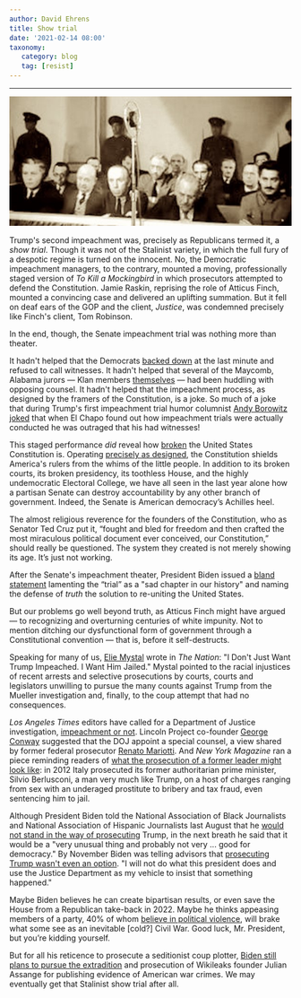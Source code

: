 ```yaml
---
author: David Ehrens
title: Show trial
date: '2021-02-14 08:00'
taxonomy:
   category: blog
   tag: [resist]
---
```

---

![](show-trials.jpg)

Trump's second impeachment was, precisely as Republicans termed it, a *show trial*. Though it was not of the Stalinist variety, in which the full fury of a despotic regime is turned on the innocent. No, the Democratic  impeachment managers, to the contrary, mounted a moving, professionally  staged version of *To Kill a Mockingbird* in which prosecutors  attempted to defend the Constitution. Jamie Raskin, reprising the role  of Atticus Finch, mounted a convincing case and delivered an uplifting  summation. But it fell on deaf ears of the GOP and the client, *Justice*, was condemned precisely like Finch's client, Tom Robinson.

In the end, though, the Senate impeachment trial was nothing more than theater.

It hadn't helped that the Democrats [backed down](https://slate.com/news-and-politics/2021/02/senate-votes-consider-witnesses-trump-impeachment-trial.html) at the last minute and refused to call witnesses. It hadn't helped that several of the Maycomb, Alabama jurors — Klan members [themselves](https://www.theguardian.com/us-news/2021/feb/11/republican-senators-accomplices-trump-impeachment-josh-hawley-ted-cruz) — had been huddling with opposing counsel. It hadn't helped that the  impeachment process, as designed by the framers of the Constitution, is a joke. So much of a joke that during Trump's first impeachment trial  humor columnist [Andy Borowitz joked](https://www.newyorker.com/humor/borowitz-report/el-chapo-outraged-that-his-trial-included-witnesses) that when El Chapo found out how impeachment trials were actually conducted he was outraged that his had witnesses!

This staged performance *did* reveal how [broken](https://www.theatlantic.com/ideas/archive/2020/02/constitution-flawed/606208/) the United States Constitution is. Operating [precisely as designed](https://theweek.com/articles/803407/americas-broken-constitution-exactly-what-founders-intended), the Constitution shields America's rulers from the whims of the little  people. In addition to its broken courts, its broken presidency, its  toothless House, and the highly undemocratic Electoral College, we have  all seen in the last year alone how a partisan Senate can destroy  accountability by any other branch of government. Indeed, the Senate is  American democracy’s Achilles heel.

The almost religious reverence for the founders of the Constitution, who as Senator Ted Cruz put it,  “fought and bled for freedom and then crafted the most miraculous  political document ever conceived, our Constitution,” should really be  questioned. The system they created is not merely showing its age. It’s  just not working.

After the Senate's impeachment theater, President Biden issued a [bland statement](https://www.whitehouse.gov/briefing-room/statements-releases/2021/02/13/statement-by-president-joe-biden-on-the-senate-vote-in-the-trial-of-donald-trump/) lamenting the “trial” as a "sad chapter in our history" and naming the defense of *truth* the solution to re-uniting the United States.

But our problems go well beyond truth, as Atticus Finch might have argued — to recognizing and overturning centuries of white impunity. Not to  mention ditching our dysfunctional form of government through a  Constitutional convention — that is, before it self-destructs.

Speaking for many of us, [Elie Mystal](https://www.thenation.com/article/politics/trump-impeachment-trial-jail/) wrote in *The Nation*: "I Don't Just Want Trump Impeached. I Want Him Jailed." Mystal pointed  to the racial injustices of recent arrests and selective prosecutions by courts, courts and legislators unwilling to pursue the many counts  against Trump from the Mueller investigation and, finally, to the coup  attempt that had no consequences.

*Los Angeles Times* editors have called for a Department of Justice investigation, [impeachment or not](https://www.latimes.com/opinion/story/2021-01-13/donald-trump-impeachment-criminal-prosecution-justice-department). Lincoln Project co-founder [George Conway](https://www.salon.com/2021/01/23/george-conway-hands-bidens-doj-a-roadmap-to-make-sure-trump-ends-up-in-jail/) suggested that the DOJ appoint a special counsel, a view shared by former federal prosecutor [Renato Mariotti](https://www.politico.com/news/magazine/2020/11/10/the-right-way-to-investigate-trump-once-he-leaves-office-435876). And *New York Magazine* ran a piece reminding readers of [what the prosecution of a former leader might look like](https://nymag.com/intelligencer/article/donald-trump-criminal-case.html): in 2012 Italy prosecuted its former authoritarian prime minister,  Silvio Berlusconi, a man very much like Trump, on a host of charges  ranging from sex with an underaged prostitute to bribery and tax fraud,  even sentencing him to jail.

Although President Biden told the  National Association of Black Journalists and National Association of  Hispanic Journalists last August that he [would not stand in the way of prosecuting](https://www.npr.org/2020/08/06/899375561/biden-says-he-wouldnt-stand-in-the-way-of-a-trump-prosecution) Trump, in the next breath he said that it would be a "very unusual  thing and probably not very ... good for democracy." By November Biden  was telling advisors that [prosecuting Trump wasn't even an option](https://www.usatoday.com/story/news/politics/elections/2020/11/25/biden-wont-order-investigation-trump-but-legal-troubles-remain/6419769002/). "I will not do what this president does and use the Justice Department as my vehicle to insist that something happened."

Maybe Biden believes he can create bipartisan results, or even save the House from a Republican take-back in 2022. Maybe he thinks appeasing members  of a party, 40% of whom [believe in political violence](https://www.npr.org/2021/02/11/966498544/a-scary-survey-finding-4-in-10-republicans-say-political-violence-may-be-necessa), will brake what some see as an inevitable [cold?] Civil War. Good luck, Mr. President, but you’re kidding yourself.

But for all his reticence to prosecute a seditionist coup plotter, [Biden still plans to pursue the extradition](https://thehill.com/policy/national-security/538197-biden-doj-to-continue-to-seek-assange-extradition) and prosecution of Wikileaks founder Julian Assange for publishing  evidence of American war crimes. We may eventually get that Stalinist  show trial after all.

